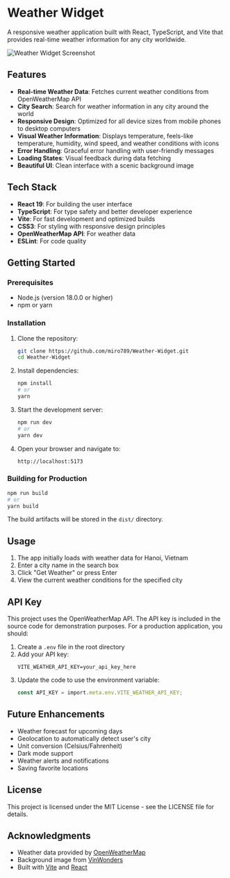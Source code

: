 # Weather Widget

A responsive weather application built with React, TypeScript, and Vite that provides real-time weather information for any city worldwide.

![Weather Widget Screenshot](https://static.vinwonders.com/production/mountains-in-Vietnam-banner.jpg)

## Features

- **Real-time Weather Data**: Fetches current weather conditions from OpenWeatherMap API
- **City Search**: Search for weather information in any city around the world
- **Responsive Design**: Optimized for all device sizes from mobile phones to desktop computers
- **Visual Weather Information**: Displays temperature, feels-like temperature, humidity, wind speed, and weather conditions with icons
- **Error Handling**: Graceful error handling with user-friendly messages
- **Loading States**: Visual feedback during data fetching
- **Beautiful UI**: Clean interface with a scenic background image

## Tech Stack

- **React 19**: For building the user interface
- **TypeScript**: For type safety and better developer experience
- **Vite**: For fast development and optimized builds
- **CSS3**: For styling with responsive design principles
- **OpenWeatherMap API**: For weather data
- **ESLint**: For code quality

## Getting Started

### Prerequisites

- Node.js (version 18.0.0 or higher)
- npm or yarn

### Installation

1. Clone the repository:
   ```bash
   git clone https://github.com/miro789/Weather-Widget.git
   cd Weather-Widget
   ```

2. Install dependencies:
   ```bash
   npm install
   # or
   yarn
   ```

3. Start the development server:
   ```bash
   npm run dev
   # or
   yarn dev
   ```

4. Open your browser and navigate to:
   ```
   http://localhost:5173
   ```

### Building for Production

```bash
npm run build
# or
yarn build
```

The build artifacts will be stored in the `dist/` directory.

## Usage

1. The app initially loads with weather data for Hanoi, Vietnam
2. Enter a city name in the search box
3. Click "Get Weather" or press Enter
4. View the current weather conditions for the specified city

## API Key

This project uses the OpenWeatherMap API. The API key is included in the source code for demonstration purposes. For a production application, you should:

1. Create a `.env` file in the root directory
2. Add your API key:
   ```
   VITE_WEATHER_API_KEY=your_api_key_here
   ```
3. Update the code to use the environment variable:
   ```typescript
   const API_KEY = import.meta.env.VITE_WEATHER_API_KEY;
   ```

## Future Enhancements

- Weather forecast for upcoming days
- Geolocation to automatically detect user's city
- Unit conversion (Celsius/Fahrenheit)
- Dark mode support
- Weather alerts and notifications
- Saving favorite locations

## License

This project is licensed under the MIT License - see the LICENSE file for details.

## Acknowledgments

- Weather data provided by [OpenWeatherMap](https://openweathermap.org/)
- Background image from [VinWonders](https://vinwonders.com/)
- Built with [Vite](https://vitejs.dev/) and [React](https://react.dev/)

